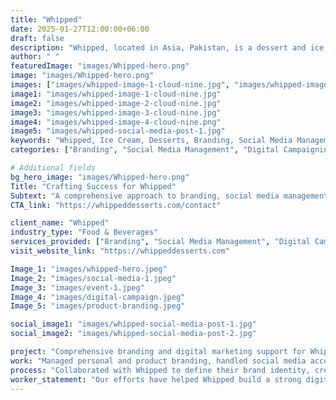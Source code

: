 ```yaml
---
title: "Whipped"
date: 2025-01-27T12:00:00+06:00
draft: false
description: "Whipped, located in Asia, Pakistan, is a dessert and ice cream startup excelling in branding, social media management, and digital campaigns."
author: " "
featuredImage: "images/Whipped-hero.png"
image: "images/Whipped-hero.png"
images: ["images/whipped-image-1-cloud-nine.jpg", "images/whipped-image-2-cloud-nine.jpg", "images/whipped-image-3-cloud-nine.jpg", "images/whipped-image-4-cloud-nine.png"]
image1: "images/whipped-image-1-cloud-nine.jpg"
image2: "images/whipped-image-2-cloud-nine.jpg"
image3: "images/whipped-image-3-cloud-nine.jpg"
image4: "images/whipped-image-4-cloud-nine.png"
image5: "images/whipped-social-media-post-1.jpg"
keywords: "Whipped, Ice Cream, Desserts, Branding, Social Media Management, Digital Campaigns, Event Management, PR Partners"
categories: ["Branding", "Social Media Management", "Digital Campaigning", "Event Management"]

# Additional fields
bg_hero_image: "images/Whipped-hero.png"
Title: "Crafting Success for Whipped"
Subtext: "A comprehensive approach to branding, social media management, and event campaigns for a thriving dessert startup."
CTA_link: "https://whippeddesserts.com/contact"

client_name: "Whipped"
industry_type: "Food & Beverages"
services_provided: ["Branding", "Social Media Management", "Digital Campaigning", "Event Management"]
visit_website_link: "https://whippeddesserts.com"

Image_1: "images/whipped-hero.jpeg"
Image_2: "images/social-media-1.jpeg"
Image_3: "images/event-1.jpeg"
Image_4: "images/digital-campaign.jpeg"
Image_5: "images/product-branding.jpeg"

social_image1: "images/whipped-social-media-post-1.jpg"
social_image2: "images/whipped-social-media-post-2.jpg"

project: "Comprehensive branding and digital marketing support for Whipped, an innovative dessert startup."
work: "Managed personal and product branding, handled social media accounts with custom graphics and animations, executed lead-generating campaigns, and organized brand awareness events."
process: "Collaborated with Whipped to define their brand identity, create effective digital campaigns, deliver high-quality social media content, and plan impactful events."
worker_statement: "Our efforts have helped Whipped build a strong digital presence, attract customers, and host memorable brand events."
---
```

